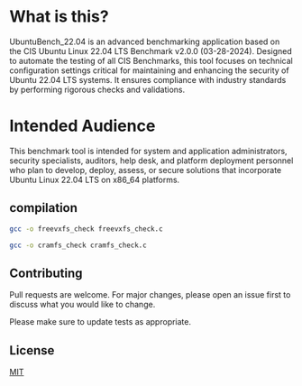 # What is this? 

UbuntuBench_22.04 is an advanced benchmarking application based on the CIS Ubuntu Linux 22.04 LTS Benchmark v2.0.0 (03-28-2024). Designed to automate the testing of all CIS Benchmarks, this tool focuses on technical configuration settings critical for maintaining and enhancing the security of Ubuntu 22.04 LTS systems. It ensures compliance with industry standards by performing rigorous checks and validations.

# Intended Audience
This benchmark tool is intended for system and application administrators, security
specialists, auditors, help desk, and platform deployment personnel who plan to
develop, deploy, assess, or secure solutions that incorporate Ubuntu Linux 22.04 LTS
on x86_64 platforms.

## compilation

```bash
gcc -o freevxfs_check freevxfs_check.c
```
```bash
gcc -o cramfs_check cramfs_check.c
```

## Contributing

Pull requests are welcome. For major changes, please open an issue first
to discuss what you would like to change.

Please make sure to update tests as appropriate.

## License

[MIT](https://choosealicense.com/licenses/mit/)
